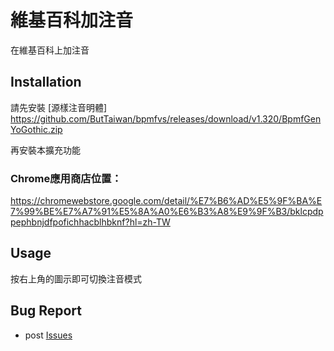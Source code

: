 # 維基百科加注音

在維基百科上加注音


## Installation

請先安裝 [源樣注音明體] https://github.com/ButTaiwan/bpmfvs/releases/download/v1.320/BpmfGenYoGothic.zip

再安裝本擴充功能

### Chrome應用商店位置：

https://chromewebstore.google.com/detail/%E7%B6%AD%E5%9F%BA%E7%99%BE%E7%A7%91%E5%8A%A0%E6%B3%A8%E9%9F%B3/bklcpdppephbnjdfpofichhacblhbknf?hl=zh-TW

## Usage

按右上角的圖示即可切換注音模式

## Bug Report

* post [Issues](https://github.com/bestian/zhuin/issues)

